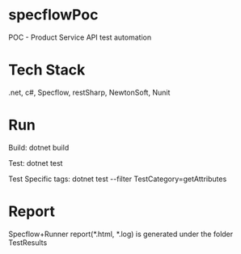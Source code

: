 # specflowPoc
POC - Product Service API test automation

# Tech Stack
.net, c#, Specflow, restSharp, NewtonSoft, Nunit

# Run
Build: dotnet build

Test: dotnet test

Test Specific tags: dotnet test --filter TestCategory=getAttributes

# Report
Specflow+Runner report(*.html, *.log) is generated under the folder TestResults


